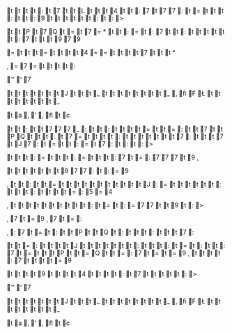 

t
t
t
t
:
t
7
t
t
L
t
t
t
4
t
t
:
7
t
7
7
:
t
=
t
t
t
:
t
t
:
9
t
t
t
t
t
t
:
t
:
>

t
t
P
t
7
Q
t
=
t
7
=
*
t
t
:
=
t
:
7
t
t
:
t
t
t
t
t
t
:
7
t
t
t
9
7
9

=
t
t
t
=
t
t
t
t
4
=
=
t
t
t
t
7
t
t
t
*

¸
=
7
=
t
t
t
t
:

™
‘
7

t
t
t
t
t
t
t
J
t
t
t
_
t
t
t
t
t
t
t
t
_
‚
ﬁ
F
Ł
t
t
t
t
t
t
t
t
_

t
a
‚
‘
‚
ﬂ
t
c



t
t
:
t
t
7
7
7
_
:
t
t
:
t
t
t
t
=
t
t
=
:
t
t
7
t
t
P
Q
t
t
t
:
t
7
=
t
t
t
t
:
t
t
t
t
t
t
t
7
:
t
t
t
7
t
J
7
:
t
=
t
t
:
=
t
7
:
t
:
t
:
>

t
t
t
:
=
t
t
t
:
=
t
t
t
:
7
t
=
:
7
7
7
t
9
¸

t
t
t
t
t
t
t
9
7
7
:
t
:
=
9

¸
t
t
:
t
t
=
t
t
t
t
t
t
t
t
t
t
t
J
:
=
t
t
t
t
t
t
:
t
t
t
:
t
t
t
t
=
:
5
=
4



¸
t
t
t
t
t
t
t
t
t
t
:
t
=
t
:
=
7
7
t
t
9
t
:
>

¸
7
t
=
9
¸
7
t
=
:

¸
:
7
t
=
t
:
t
t
P
t
t
Q
t
:
t
t
t
:
t
t
t
7
:

t
t
=
:
t
t
t
t
J
t
t
t
t
t
t
t
:
t
t
t
:
t
=
t
:
t
t
:
7
t
=
t
t
t
P
t
t
=
Q
t
t
=
:
7
t
=
t
=
9
¸
t
t
t
t
:
7
t
t
t
t
=
9

t
t
t
t
9
t
t
t
t
4
t
t
t
t
:
t
7
t
t
t
t
t
:
>

™
‘
7

t
t
t
t
t
t
t
J
t
t
t
_
t
t
t
t
t
t
t
t
_
‚
ﬁ
F
Ł
t
t
t
t
t
t
t
t
_

t
a
‚
‘
‚
ﬂ
t
c

